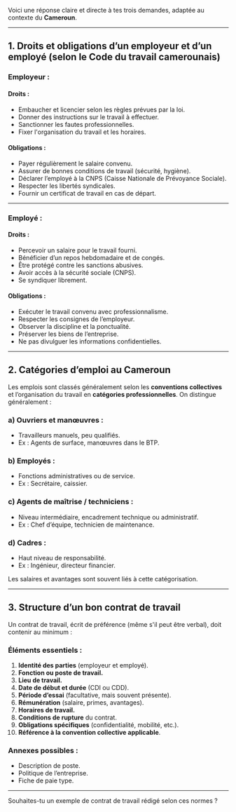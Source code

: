 Voici une réponse claire et directe à tes trois demandes, adaptée au contexte du **Cameroun**.

---

## 1. **Droits et obligations d’un employeur et d’un employé (selon le Code du travail camerounais)**

### **Employeur :**

#### **Droits :**

- Embaucher et licencier selon les règles prévues par la loi.
- Donner des instructions sur le travail à effectuer.
- Sanctionner les fautes professionnelles.
- Fixer l'organisation du travail et les horaires.

#### **Obligations :**

- Payer régulièrement le salaire convenu.
- Assurer de bonnes conditions de travail (sécurité, hygiène).
- Déclarer l’employé à la CNPS (Caisse Nationale de Prévoyance Sociale).
- Respecter les libertés syndicales.
- Fournir un certificat de travail en cas de départ.

---

### **Employé :**

#### **Droits :**

- Percevoir un salaire pour le travail fourni.
- Bénéficier d’un repos hebdomadaire et de congés.
- Être protégé contre les sanctions abusives.
- Avoir accès à la sécurité sociale (CNPS).
- Se syndiquer librement.

#### **Obligations :**

- Exécuter le travail convenu avec professionnalisme.
- Respecter les consignes de l’employeur.
- Observer la discipline et la ponctualité.
- Préserver les biens de l’entreprise.
- Ne pas divulguer les informations confidentielles.

---

## 2. **Catégories d’emploi au Cameroun**

Les emplois sont classés généralement selon les **conventions collectives** et l’organisation du travail en **catégories professionnelles**. On distingue généralement :

### **a) Ouvriers et manœuvres :**

- Travailleurs manuels, peu qualifiés.
- Ex : Agents de surface, manœuvres dans le BTP.

### **b) Employés :**

- Fonctions administratives ou de service.
- Ex : Secrétaire, caissier.

### **c) Agents de maîtrise / techniciens :**

- Niveau intermédiaire, encadrement technique ou administratif.
- Ex : Chef d’équipe, technicien de maintenance.

### **d) Cadres :**

- Haut niveau de responsabilité.
- Ex : Ingénieur, directeur financier.

Les salaires et avantages sont souvent liés à cette catégorisation.

---

## 3. **Structure d’un bon contrat de travail**

Un contrat de travail, écrit de préférence (même s'il peut être verbal), doit contenir au minimum :

### **Éléments essentiels :**

1. **Identité des parties** (employeur et employé).
2. **Fonction ou poste de travail.**
3. **Lieu de travail.**
4. **Date de début et durée** (CDI ou CDD).
5. **Période d’essai** (facultative, mais souvent présente).
6. **Rémunération** (salaire, primes, avantages).
7. **Horaires de travail.**
8. **Conditions de rupture** du contrat.
9. **Obligations spécifiques** (confidentialité, mobilité, etc.).
10. **Référence à la convention collective applicable**.

### **Annexes possibles :**

- Description de poste.
- Politique de l’entreprise.
- Fiche de paie type.

---

Souhaites-tu un exemple de contrat de travail rédigé selon ces normes ?
